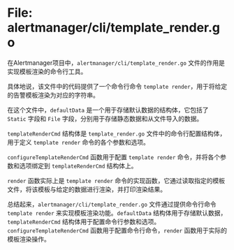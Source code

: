 # File: alertmanager/cli/template_render.go

在Alertmanager项目中，`alertmanager/cli/template_render.go` 文件的作用是实现模板渲染的命令行工具。

具体地说，该文件中的代码提供了一个命令行命令 `template render`，用于将给定的告警模板渲染为对应的字符串。

在这个文件中，`defaultData` 是一个用于存储默认数据的结构体，它包括了 `Static` 字段和 `File` 字段，分别用于存储静态数据和从文件导入的数据。

`templateRenderCmd` 结构体是 `template_render.go` 文件中的命令行配置结构体，用于定义 `template render` 命令的各个参数和选项。

`configureTemplateRenderCmd` 函数用于配置 `template render` 命令，并将各个参数和选项绑定到 `templateRenderCmd` 结构体上。

`render` 函数实际上是 `template render` 命令的实现函数，它通过读取指定的模板文件，将该模板与给定的数据进行渲染，并打印渲染结果。

总结起来，`alertmanager/cli/template_render.go` 文件通过提供命令行命令 `template render` 来实现模板渲染功能。`defaultData` 结构体用于存储默认数据，`templateRenderCmd` 结构体用于配置命令行参数和选项。`configureTemplateRenderCmd` 函数用于配置命令行命令，`render` 函数用于实际的模板渲染操作。


